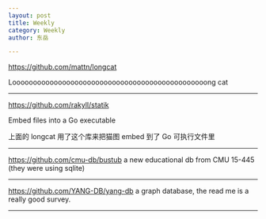 ```yaml
---
layout: post
title: Weekly
category: Weekly
author: 东岳

---
```


https://github.com/mattn/longcat


Looooooooooooooooooooooooooooooooooooooooooooooong cat


***

https://github.com/rakyll/statik

Embed files into a Go executable

上面的 longcat 用了这个库来把猫图 embed 到了 Go 可执行文件里

***

https://github.com/cmu-db/bustub a new educational db from CMU 15-445 (they were using sqlite)

***

https://github.com/YANG-DB/yang-db a graph database, the read me is a really good survey.

***

